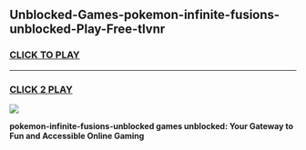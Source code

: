 
## Unblocked-Games-pokemon-infinite-fusions-unblocked-Play-Free-tlvnr
<h3>
<a href="https://premium76.site?title=pokemon-infinite-fusions-unblocked&ref=23A">CLICK TO PLAY</a></h3>
<hr>

<h3>
<a href="https://premium76.site?title=pokemon-infinite-fusions-unblocked&ref=23A">CLICK 2 PLAY</a>
  
</h3>

<a href="https://premium76.site?title=pokemon-infinite-fusions-unblocked&ref=23A"><img src="https://clearcache.store/games.png"></a>


**pokemon-infinite-fusions-unblocked games unblocked: Your Gateway to Fun and Accessible Online Gaming**
